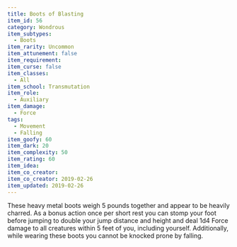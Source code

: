 ```yaml
---
title: Boots of Blasting
item_id: 56
category: Wondrous
item_subtypes:
  - Boots
item_rarity: Uncommon
item_attunement: false
item_requirement:
item_curse: false
item_classes:
  - All
item_school: Transmutation
item_role:
  - Auxiliary
item_damage:
  - Force
tags:
  - Movement
  - Falling
item_goofy: 60
item_dark: 20
item_complexity: 50
item_rating: 60
item_idea:
item_co_creator:
item_co_creator: 2019-02-26
item_updated: 2019-02-26
---
```


These heavy metal boots weigh 5 pounds together and appear to be heavily charred.
As a bonus action once per short rest you can stomp your foot before jumping to double your jump distance and height and deal 1d4 Force damage to all creatures within 5 feet of you, including yourself. Additionally, while wearing these boots you cannot be knocked prone by falling.